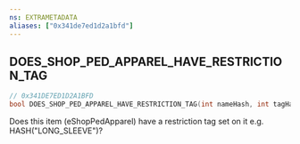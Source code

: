 ```yaml
---
ns: EXTRAMETADATA
aliases: ["0x341de7ed1d2a1bfd"]
---
```

## DOES_SHOP_PED_APPAREL_HAVE_RESTRICTION_TAG

```c
// 0x341DE7ED1D2A1BFD
bool DOES_SHOP_PED_APPAREL_HAVE_RESTRICTION_TAG(int nameHash, int tagHash, int apparelType);
```

Does this item (eShopPedApparel) have a restriction tag set on it e.g. HASH("LONG_SLEEVE")?

